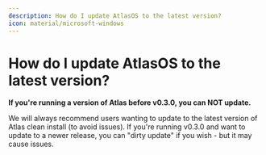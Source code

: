 ```yaml
---
description: How do I update AtlasOS to the latest version?
icon: material/microsoft-windows
---
```


# How do I update AtlasOS to the latest version?

**If you're running a version of Atlas before v0.3.0, you can NOT update.**

We will always recommend users wanting to update to the latest version of Atlas clean install (to avoid issues). If you're running v0.3.0 and want to update to a newer release, you can "dirty update" if you wish - but it may cause issues.
